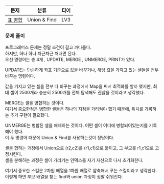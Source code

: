 
| 문제                                                                        | 분류           | 티어  |   
|---------------------------------------------------------------------------|--------------|-----|   
| [표 병합](https://school.programmers.co.kr/learn/courses/30/lessons/150366#) | Union & Find | LV3 |

### 문제 풀이

프로그래머스 문제는 정말 조건이 길고 까다롭다.   
하지만, 하나 하나 차근차근 쳐내면 된다.   
우선 명령어는 총 4개 , UPDATE, MERGE , UNMERGE, PRINT가 있다.

UPDATE는 단순하게 좌표 기준으로 값을 바꾸거나, 해당 값을 가지고 있는 셀들을 전부 바꾸는 명령어다.

값을 가지고 있는 셀을 전부 다 바꾸는 과정에서 Map을 써서 최적화를 할까 했지만, 최대 셀이 2500개라 충분히 2500개를 전체 탐색해도 괜찮을 것이라고 생각했다.   

MERGE는 셀을 병합하는 것이다.   
여기서 중요한점은 병합한 셀들은 하나의 지점을 가리켜야 했기 때문에, 위치를 기록하는 추가 구현이 필요했다.   

UNMERGE는 병합된 셀을 해제하는 것이다. 어떤 셀이 어디에 병합되어있는지를 기록해야 했다.   
이 두 명령어 때문에 Union & Find를 사용하는것이 정답이다.   

셀을 합하는 과정에서 Union으로 (r2,c2)를 (r1,c1)으로 붙이고, 그 부모를 r1,c1으로 고정시킨다.   
셀을 분해하는 과정은 셀이 가리키는 인덱스를 자기 자신으로 다시 초기화한다.   

여기서 중요한 스킬은 2차원 배열을 1차원 배열로 압축해서 푸는 스킬이라고 생각한다.  
이렇게 하면 부모 배열을 찾는 find와 union 과정이 정말 쉬워진다.
